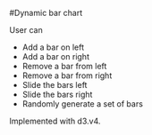 #Dynamic bar chart

User can
* Add a bar on left
* Add a bar on right
* Remove a bar from left
* Remove a bar from right
* Slide the bars left
* Slide the bars right
* Randomly generate a set of bars

Implemented with d3.v4.
